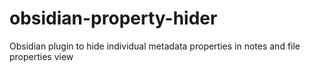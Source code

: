 # obsidian-property-hider
Obsidian plugin to hide individual metadata properties in notes and file properties view
